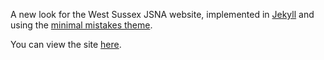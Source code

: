 A new look for the West Sussex JSNA website, implemented in [Jekyll](http://www.jekyllrb.com) and using the [minimal mistakes theme](http://mmistakes.github.io/minimal-mistakes/).

You can view the site [here](https://ws-jsna.github.io/).
